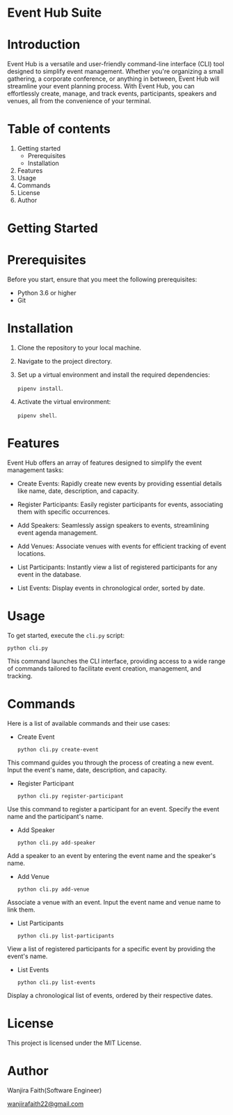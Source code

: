 # Event Hub Suite

# Introduction
Event Hub is a versatile and user-friendly command-line interface (CLI) tool designed to simplify event management. Whether you're organizing a small gathering, a corporate conference, or anything in between, Event Hub will streamline your event planning process. With Event Hub, you can effortlessly create, manage, and track events, participants, speakers and venues, all from the convenience of your terminal. 

# Table of contents
1. Getting started
   * Prerequisites
   * Installation
2. Features
3. Usage
4. Commands
5. License
6. Author

# Getting Started
   # Prerequisites
  Before you start, ensure that you meet the following prerequisites:
   * Python 3.6 or higher
   * Git 

  # Installation
 1. Clone the repository to your local machine.
 2. Navigate to the project directory.
 3. Set up a virtual environment and install the required dependencies: 

    `pipenv install`.
4. Activate  the virtual environment: 

   `pipenv shell`.

# Features
Event Hub offers an array of features designed to simplify the event management tasks:

* Create Events: Rapidly create new events by providing essential details like name, date, description, and capacity.

* Register Participants: Easily register participants for events, associating them with specific occurrences.

* Add Speakers: Seamlessly assign speakers to events, streamlining event agenda management.

* Add Venues: Associate venues with events for efficient tracking of event locations.

* List Participants: Instantly view a list of registered participants for any event in the database.

* List Events: Display events in chronological order, sorted by date.

# Usage
To get started, execute the `cli.py` script: 

    python cli.py

This command launches the CLI interface, providing access to a wide range of commands tailored to facilitate event creation, management, and tracking.

# Commands
Here is a list of available commands and their use cases:
 - Create Event
          
       python cli.py create-event

 This command guides you through the process of creating a new event. Input the event's name, date, description, and capacity.

 - Register Participant

       python cli.py register-participant

Use this command to register a participant for an event. Specify the event name and the participant's name.

- Add Speaker

      python cli.py add-speaker

Add a speaker to an event by entering the event name and the speaker's name.

- Add Venue

      python cli.py add-venue

Associate a venue with an event. Input the event name and venue name to link them.

- List Participants

      python cli.py list-participants

View a list of registered participants for a specific event by providing the event's name.

- List Events

      python cli.py list-events

Display a chronological list of events, ordered by their respective dates.

# License
This project is licensed under the MIT License. 

# Author
Wanjira Faith(Software Engineer)

wanjirafaith22@gmail.com